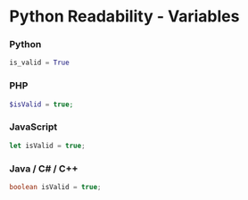 # Python Readability - Variables

### Python
```python
is_valid = True
```

### PHP
```php
$isValid = true;
```

### JavaScript
```javaScript
let isValid = true;
```
### Java / C# / C++
```java
boolean isValid = true;
```